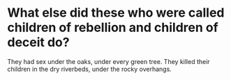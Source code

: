 # What else did these who were called children of rebellion and children of deceit do?

They had sex under the oaks, under every green tree. They killed their children in the dry riverbeds, under the rocky overhangs.
